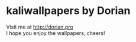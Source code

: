 # kaliwallpapers by Dorian
Visit me at http://dorian.pro<br />
I hope you enjoy the wallpapers, cheers!
